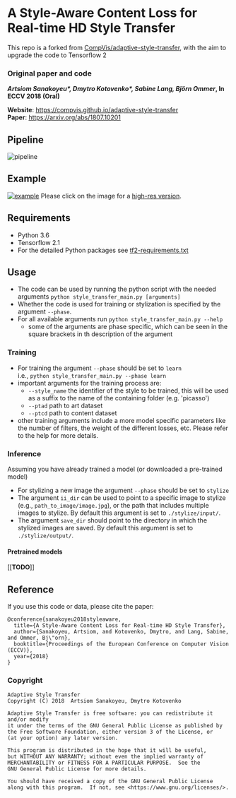 # A Style-Aware Content Loss for Real-time HD Style Transfer

This repo is a forked from [CompVis/adaptive-style-transfer](https://github.com/CompVis/adaptive-style-transfer), with the aim to upgrade the code to Tensorflow 2

### Original paper and code
***Artsiom Sanakoyeu\*, Dmytro Kotovenko\*, Sabine Lang, Björn Ommer*, In ECCV 2018 (Oral)**

**Website**: https://compvis.github.io/adaptive-style-transfer   
**Paper**: https://arxiv.org/abs/1807.10201

## Pipeline
![pipeline](https://compvis.github.io/adaptive-style-transfer/images/eccv_pipeline_diagram_new_symbols_v2_4.jpg "Method pipeline")

## Example
[![example](https://compvis.github.io/adaptive-style-transfer/images/adaptive-style-transfer_chart_1800px.jpg "Stylization")](https://compvis.github.io/adaptive-style-transfer/images/adaptive-style-transfer_chart.jpg)
Please click on the image for a [high-res version](https://compvis.github.io/adaptive-style-transfer/images/adaptive-style-transfer_chart.jpg).

## Requirements
* Python 3.6
* Tensorflow 2.1
* For the detailed Python packages see [tf2-requirements.txt](https://github.com/it-power-services/adaptive-style-transfer/blob/migrate_to_tf2/tf2-requirements.txt)

## Usage
* The code can be used by running the python script with the needed arguments
`python style_transfer_main.py [arguments]`
* Whether the code is used for training or stylization is specified by the argument `--phase`.
* For all available arguments run `python style_transfer_main.py --help`
	* some of the arguments are phase specific, which can be seen in the square brackets in th description of the argument

### Training
* For training the argument `--phase` should be set to `learn`  
i.e., `python style_transfer_main.py --phase learn`
* important arguments for the training process are:
	* `--style_name` the identifier of the style to be trained, this will be used as a suffix to the name of the containing folder (e.g. 'picasso')
	* `--ptad` path to art dataset
	* `--ptcd` path to content dataset
* other training arguments include a more model specific parameters like the number of filters, the weight of the different losses, etc. Please refer to the help for more details.

### Inference 
Assuming you have already trained a model (or downloaded a pre-trained model)
* For stylizing a new image the argument `--phase` should be set to `stylize`
* The argument `ii_dir` can be used to point to a specific image to stylize (e.g., `path_to_image/image.jpg`), or the path that includes multiple images to stylize. By default this argument is set to `./stylize/input/`.
* The argument `save_dir` should point to the directory in which the stylized images are saved. By default this argument is set to `./stylize/output/`.

#### Pretrained models
[[**TODO**]] 

## Reference

If you use this code or data, please cite the paper:
```
@conference{sanakoyeu2018styleaware,
  title={A Style-Aware Content Loss for Real-time HD Style Transfer},
  author={Sanakoyeu, Artsiom, and Kotovenko, Dmytro, and Lang, Sabine, and Ommer, Bj\"orn},
  booktitle={Proceedings of the European Conference on Computer Vision (ECCV)},
  year={2018}
}
```

### Copyright
```
Adaptive Style Transfer  
Copyright (C) 2018  Artsiom Sanakoyeu, Dmytro Kotovenko  

Adaptive Style Transfer is free software: you can redistribute it and/or modify
it under the terms of the GNU General Public License as published by
the Free Software Foundation, either version 3 of the License, or
(at your option) any later version.

This program is distributed in the hope that it will be useful,
but WITHOUT ANY WARRANTY; without even the implied warranty of
MERCHANTABILITY or FITNESS FOR A PARTICULAR PURPOSE.  See the
GNU General Public License for more details.

You should have received a copy of the GNU General Public License
along with this program.  If not, see <https://www.gnu.org/licenses/>.
```
